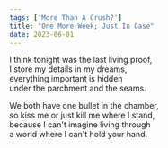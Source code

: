 ```yaml
---
tags: ['More Than A Crush?']
title: "One More Week; Just In Case"
date: 2023-06-01
---
```


I think tonight was the last living proof,  
I store my details in my dreams,  
everything important is hidden  
under the parchment and the seams.

We both have one bullet in the chamber,  
so kiss me or just kill me where I stand,  
because I can't imagine living through  
a world where I can't hold your hand.
